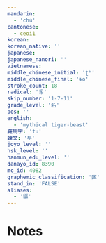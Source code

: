 ```yaml
---
mandarin:
  - 'chū'
cantonese:
  - ceoi1
korean:
korean_native: ''
japanese:
japanese_nanori: ''
vietnamese:
middle_chinese_initial: 'ʈʰ'
middle_chinese_final: 'ɨo'
stroke_count: 18
radical: '豸'
skip_number: '1-7-11'
grade_level: '名'
pos: ''
english:
  - 'mythical tiger-beast'
羅馬字: 'tu'
韓文: '투'
joyo_level: ''
hsk_level: ''
hanmun_edu_level: ''
danayo_id: 8390
mc_id: 4082
graphemic_classification: '区'
stand_in: 'FALSE'
aliases:
  - '貙'
---
```


# Notes

